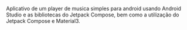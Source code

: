 Aplicativo de um player de musica simples para android usando Android Studio e as bibliotecas do Jetpack Compose, bem como a utilização do Jetpack Compose e Material3.
